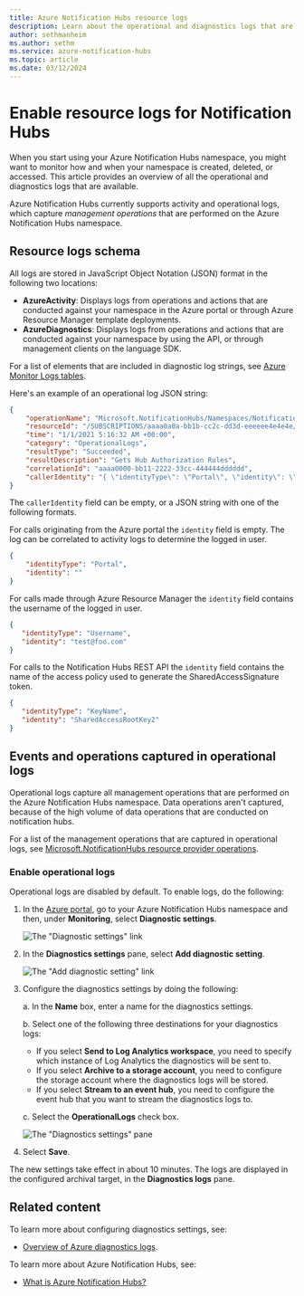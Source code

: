 ```yaml
---
title: Azure Notification Hubs resource logs
description: Learn about the operational and diagnostics logs that are available for Azure Notification Hubs, and how to enable diagnostic settings.
author: sethmanheim
ms.author: sethm
ms.service: azure-notification-hubs
ms.topic: article
ms.date: 03/12/2024
---
```


# Enable resource logs for Notification Hubs

When you start using your Azure Notification Hubs namespace, you might want to monitor how and when your namespace is created, deleted, or accessed. This article provides an overview of all the operational and diagnostics logs that are available.

Azure Notification Hubs currently supports activity and operational logs, which capture *management operations* that are performed on the Azure Notification Hubs namespace.

## Resource logs schema

All logs are stored in JavaScript Object Notation (JSON) format in the following two locations:

- **AzureActivity**: Displays logs from operations and actions that are conducted against your namespace in the Azure portal or through Azure Resource Manager template deployments.
- **AzureDiagnostics**: Displays logs from operations and actions that are conducted against your namespace by using the API, or through management clients on the language SDK.

For a list of elements that are included in diagnostic log strings, see [Azure Monitor Logs tables](monitor-notification-hubs-reference.md#azure-monitor-logs-tables).

Here's an example of an operational log JSON string:

```json
{
    "operationName": "Microsoft.NotificationHubs/Namespaces/NotificationHubs/authorizationRules/action",
    "resourceId": "/SUBSCRIPTIONS/aaaa0a0a-bb1b-cc2c-dd3d-eeeeee4e4e4e/RESOURCEGROUPS/SAMPLES/PROVIDERS/MICROSOFT.NOTIFICATIONHUBS/NAMESPACES/SAMPLE-NS",
    "time": "1/1/2021 5:16:32 AM +00:00",
    "category": "OperationalLogs",
    "resultType": "Succeeded",
    "resultDescription": "Gets Hub Authorization Rules",
    "correlationId": "aaaa0000-bb11-2222-33cc-444444dddddd",
    "callerIdentity": "{ \"identityType\": \"Portal\", \"identity\": \"\" }"
}
```

The `callerIdentity` field can be empty, or a JSON string with one of the following formats.

For calls originating from the Azure portal the `identity` field is empty. The log can be correlated to activity logs to determine the logged in user.

```json
{
    "identityType": "Portal",
    "identity": ""
}
```

For calls made through Azure Resource Manager the `identity` field contains the username of the logged in user.

```json
{
   "identityType": "Username",
   "identity": "test@foo.com"
}
```

For calls to the Notification Hubs REST API the `identity` field contains the name of the access policy used to generate the SharedAccessSignature token.

```json
{
   "identityType": "KeyName",
   "identity": "SharedAccessRootKey2"
}
```

## Events and operations captured in operational logs

Operational logs capture all management operations that are performed on the Azure Notification Hubs namespace. Data operations aren't captured, because of the high volume of data operations that are conducted on notification hubs.

For a list of the management operations that are captured in operational logs, see [Microsoft.NotificationHubs resource provider operations](/azure/role-based-access-control/permissions/integration#microsoftnotificationhubs).

### Enable operational logs

Operational logs are disabled by default. To enable logs, do the following:

1. In the [Azure portal](https://portal.azure.com), go to your Azure Notification Hubs namespace and then, under **Monitoring**, select  **Diagnostic settings**.

   ![The "Diagnostic settings" link](./media/notification-hubs-diagnostic-logs/image-1.png)

1. In the **Diagnostics settings** pane, select **Add diagnostic setting**.

   ![The "Add diagnostic setting" link](./media/notification-hubs-diagnostic-logs/image-2.png)

1. Configure the diagnostics settings by doing the following:

   a. In the **Name** box, enter a name for the diagnostics settings.  

   b. Select one of the following three destinations for your diagnostics logs:  
   - If you select **Send to Log Analytics workspace**, you need to specify which instance of Log Analytics the diagnostics will be sent to.
   - If you select **Archive to a storage account**, you need to configure the storage account where the diagnostics logs will be stored.  
   - If you select **Stream to an event hub**, you need to configure the event hub that you want to stream the diagnostics logs to.

   c. Select the **OperationalLogs** check box.

    ![The "Diagnostics settings" pane](./media/notification-hubs-diagnostic-logs/image-3.png)

1. Select **Save**.

The new settings take effect in about 10 minutes. The logs are displayed in the configured archival target, in the **Diagnostics logs** pane.

## Related content

To learn more about configuring diagnostics settings, see:
* [Overview of Azure diagnostics logs](/azure/azure-monitor/essentials/platform-logs-overview).

To learn more about Azure Notification Hubs, see:
* [What is Azure Notification Hubs?](notification-hubs-push-notification-overview.md)
